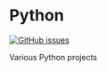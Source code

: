 # Python

[![GitHub issues](https://img.shields.io/github/issues/Carla-de-Beer/Python.svg?style=flat-square)](https://github.com/Carla-de-Beer/Processing/issues)

Various Python projects
